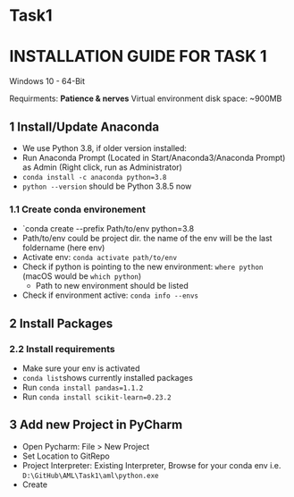 # Task1

# INSTALLATION GUIDE FOR TASK 1

Windows 10 - 64-Bit

Requirments: **Patience & nerves**
Virtual environment disk space: ~900MB

## 1 Install/Update Anaconda

- We use Python 3.8, if older version installed:
- Run Anaconda Prompt (Located in Start/Anaconda3/Anaconda Prompt) as Admin (Right click, run as Administrator)
- `conda install -c anaconda python=3.8`
- `python --version` should be Python 3.8.5 now

### 1.1 Create conda environement
- `conda create --prefix Path/to/env python=3.8
- Path/to/env could be project dir. the name of the env will be the last foldername (here env)
- Activate env: `conda activate path/to/env`
- Check if python is pointing to the new environment: `where python` (macOS would be `which python`)
	- Path to new environment should be listed
- Check if environment active: `conda info --envs`

## 2 Install Packages

### 2.2 Install requirements
- Make sure your env is activated
- `conda list`shows currently installed packages
- Run `conda install pandas=1.1.2`
- Run `conda install scikit-learn=0.23.2`

## 3 Add new Project in PyCharm
- Open Pycharm: File > New Project
- Set Location to GitRepo
- Project Interpreter: Existing Interpreter, Browse for your conda env i.e. `D:\GitHub\AML\Task1\aml\python.exe`
- Create
